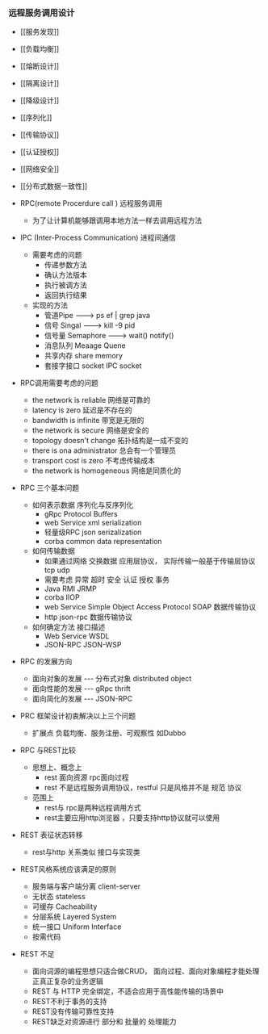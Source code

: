  ### 远程服务调用设计

- [[服务发现]]
- [[负载均衡]]
- [[熔断设计]]
- [[隔离设计]]
- [[降级设计]]
- [[序列化]]
- [[传输协议]]
- [[认证授权]]
- [[网络安全]]
- [[分布式数据一致性]]


- RPC(remote Procerdure call ) 远程服务调用
	- 为了让计算机能够跟调用本地方法一样去调用远程方法
- IPC (Inter-Process Communication) 进程间通信
	- 需要考虑的问题
		- 传递参数方法
		- 确认方法版本
		- 执行被调方法
		- 返回执行结果
	- 实现的方法
		- 管道Pipe   --->   ps ef | grep java
		- 信号 Singal   --->  kill -9 pid 
		- 信号量 Semaphore  ---> wait() notify()
		- 消息队列 Meaage Quene
		- 共享内存 share memory
		- 套接字接口 socket IPC socket
- RPC调用需要考虑的问题
	- the network is reliable 网络是可靠的
	- latency is zero   延迟是不存在的
	- bandwidth is infinite 带宽是无限的
	- the network is secure 网络是安全的
	- topology doesn't change 拓扑结构是一成不变的
	- there is ona administrator 总会有一个管理员
	- transport cost is zero 不考虑传输成本
	- the network is homogeneous 网络是同质化的


- RPC 三个基本问题
	- 如何表示数据    序列化与反序列化
		- gRpc Protocol Buffers
		- web Service  xml serialization  
		- 轻量级RPC   json serizalization
		- corba common data representation
	- 如何传输数据
		- 如果通过网络 交换数据 应用层协议， 实际传输一般基于传输层协议  tcp  udp
		-  需要考虑  异常 超时  安全 认证 授权 事务
		- Java RMI  JRMP
		- corba  IIOP
		- web Service   Simple Object Access Protocol     SOAP  数据传输协议
		- http  json-rpc   数据传输协议
	- 如何确定方法  接口描述
		- Web Service  WSDL  
		- JSON-RPC   JSON-WSP
- RPC 的发展方向
	- 面向对象的发展 --- 分布式对象 distributed object
	- 面向性能的发展 --- gRpc thrift
	- 面向简化的发展 --- JSON-RPC 
- PRC 框架设计初衷解决以上三个问题
	- 扩展点 负载均衡、服务注册、可观察性 如Dubbo


- RPC 与REST比较
	- 思想上、概念上 
		- rest 面向资源    rpc面向过程
		- rest 不是远程服务调用协议，restful  只是风格并不是 规范 协议
	- 范围上
		- rest与 rpc是两种远程调用方式
		- rest主要应用http浏览器 ，只要支持http协议就可以使用

- REST  表征状态转移
	- rest与http  关系类似 接口与实现类

- REST风格系统应该满足的原则
	- 服务端与客户端分离 client-server
	- 无状态 stateless
	- 可缓存 Cacheability
	- 分层系统 Layered  System
	- 统一接口 Uniform Interface
	- 按需代码
- REST 不足
	- 面向词源的编程思想只适合做CRUD， 面向过程、面向对象编程才能处理正真正复杂的业务逻辑
	- REST 与 HTTP 完全绑定，不适合应用于高性能传输的场景中
	- REST不利于事务的支持
	- REST没有传输可靠性支持
	- REST缺乏对资源进行 部分和 批量的 处理能力